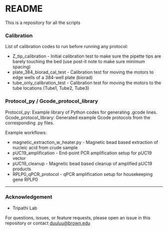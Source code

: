# README #

This is a repository for all the scripts 

### Calibration ###

List of calibration codes to run before running any protocol:
* Z_tip_calibration - Initial calibration test to make sure the pipette tips are barely touching the bed (use post-it note to make sure minimum spacing) 
* plate_384_biorad_cal_test - Calibration test for moving the motors to edge wells of a 384-well plate (biorad)
* tube_only_calibration_test - Calibration test for moving the motors to the tube locations (Tube1, Tube2, Tube3)

### Protocol_py / Gcode_protocol_library ###

Protocol_py: Example library of Python codes for generating .gcode lines.
Gcode_protocol_library: Generated example Gcode protocols from the corresponding .py files.

Example workflows:
* magnetic_extraction_w_heater.py - Magnetic bead based extraction of nucleic acid from crude sample
* pUC19_amplification - End-point PCR amplification setup for pUC19 vector
* pUC19_cleanup - Magnetic bead based cleanup of amplified pUC19 products
* RPLP0_qPCR_protocol - qPCR amplification setup for housekeeping gene RPLP0

---

### Acknowledgement ###

* Tripathi Lab

For questions, issues, or feature requests, please open an issue in this repository or contact duuluu@brown.edu